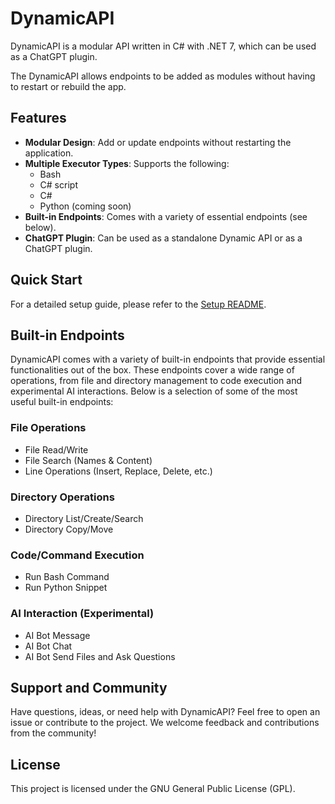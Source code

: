 # DynamicAPI

DynamicAPI is a modular API written in C# with .NET 7, which can be used as a ChatGPT plugin.

The DynamicAPI allows endpoints to be added as modules without having to restart or rebuild the app.

## Features

- **Modular Design**: Add or update endpoints without restarting the application.
- **Multiple Executor Types**: Supports the following:
  - Bash
  - C# script
  - C#
  - Python (coming soon)
- **Built-in Endpoints**: Comes with a variety of essential endpoints (see below).
- **ChatGPT Plugin**: Can be used as a standalone Dynamic API or as a ChatGPT plugin.

## Quick Start

For a detailed setup guide, please refer to the [Setup README](./docs/setup/README.md).

## Built-in Endpoints

DynamicAPI comes with a variety of built-in endpoints that provide essential functionalities out of the box. These endpoints cover a wide range of operations, from file and directory management to code execution and experimental AI interactions. Below is a selection of some of the most useful built-in endpoints:

### File Operations
- File Read/Write
- File Search (Names & Content)
- Line Operations (Insert, Replace, Delete, etc.)

### Directory Operations
- Directory List/Create/Search
- Directory Copy/Move

### Code/Command Execution
- Run Bash Command
- Run Python Snippet

### AI Interaction (Experimental)
- AI Bot Message
- AI Bot Chat
- AI Bot Send Files and Ask Questions

## Support and Community

Have questions, ideas, or need help with DynamicAPI? Feel free to open an issue or contribute to the project. We welcome feedback and contributions from the community!

## License

This project is licensed under the GNU General Public License (GPL).